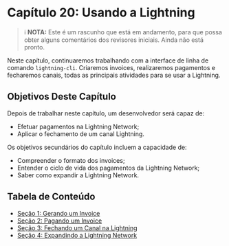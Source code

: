 # Capítulo 20: Usando a Lightning

> :information_source: **NOTA:** Este é um rascunho que está em andamento, para que possa obter alguns comentários dos revisores iniciais. Ainda não está pronto.

Neste capítulo, continuaremos trabalhando com a interface de linha de comando `lightning-cli`. Criaremos invoices, realizaremos pagamentos e fecharemos canais, todas as principais atividades para se usar a Lightning.

## Objetivos Deste Capítulo

Depois de trabalhar neste capítulo, um desenvolvedor será capaz de:

   * Efetuar pagamentos na Lightning Network;
   * Aplicar o fechamento de um canal Lightning.

Os objetivos secundários do capítulo incluem a capacidade de:

   * Compreender o formato dos invoices;
   * Entender o ciclo de vida dos pagamentos da Lightning Network;
   * Saber como expandir a Lightning Network.

## Tabela de Conteúdo

* [Seção 1: Gerando um Invoice](19_1_Generate_a_Payment_Request.md)
* [Seção 2: Pagando um Invoice](19_2_Paying_a_Invoice.md)
* [Seção 3: Fechando um Canal na Lightning](19_3_Closing_a_Channel.md)
* [Seção 4: Expandindo a Lightning Network](19_4_Lightning_Network_Review.md)

